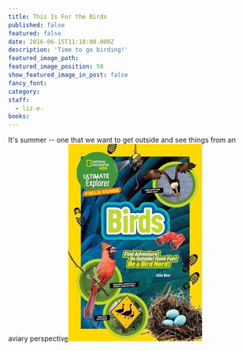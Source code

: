 ```yaml
---
title: This Is For the Birds
published: false
featured: false
date: 2016-06-15T11:18:00.000Z
description: 'Time to go birding!'
featured_image_path:
featured_image_position: 50
show_featured_image_in_post: false
fancy_font:
category:
staff:
  - liz-e-
books:
---
```



It's summer -- one that we want to get outside and see things from an aviary perspectiv<u>e</u>[![](/uploads/versions/9781426322990---x----272-400x---.jpg)](http://www.brooklinebooksmith-shop.com/book/9781426322990)